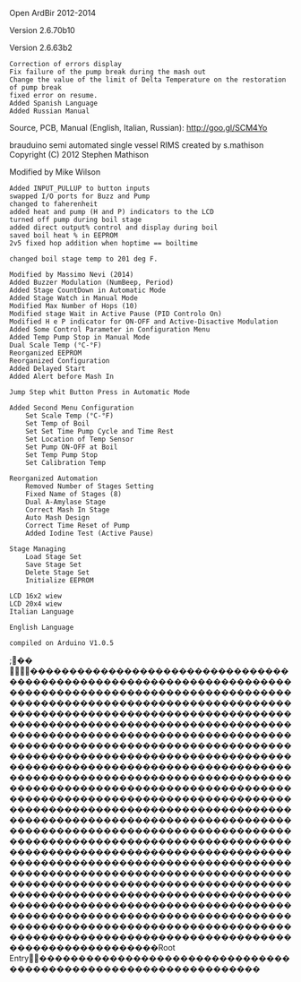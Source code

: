 Open ArdBir 2012-2014

Version 2.6.70b10

Version 2.6.63b2

    Correction of errors display
    Fix failure of the pump break during the mash out
    Change the value of the limit of Delta Temperature on the restoration of pump break
    fixed error on resume.
    Added Spanish Language
    Added Russian Manual

Source, PCB, Manual (English, Italian, Russian): http://goo.gl/SCM4Yo

brauduino semi automated single vessel RIMS created by s.mathison Copyright (C) 2012 Stephen Mathison

Modified by Mike Wilson

    Added INPUT_PULLUP to button inputs
    swapped I/O ports for Buzz and Pump
    changed to faherenheit
    added heat and pump (H and P) indicators to the LCD
    turned off pump during boil stage
    added direct output% control and display during boil
    saved boil heat % in EEPROM
    2v5 fixed hop addition when hoptime == boiltime

    changed boil stage temp to 201 deg F.

    Modified by Massimo Nevi (2014)
    Added Buzzer Modulation (NumBeep, Period)
    Added Stage CountDown in Automatic Mode
    Added Stage Watch in Manual Mode
    Modified Max Number of Hops (10)
    Modified stage Wait in Active Pause (PID Controlo On)
    Modified H e P indicator for ON-OFF and Active-Disactive Modulation
    Added Some Control Parameter in Configuration Menu
    Added Temp Pump Stop in Manual Mode
    Dual Scale Temp (°C-°F)
    Reorganized EEPROM
    Reorganized Configuration
    Added Delayed Start
    Added Alert before Mash In

    Jump Step whit Button Press in Automatic Mode

    Added Second Menu Configuration
        Set Scale Temp (°C-°F)
        Set Temp of Boil
        Set Set Time Pump Cycle and Time Rest
        Set Location of Temp Sensor
        Set Pump ON-OFF at Boil
        Set Temp Pump Stop
        Set Calibration Temp

    Reorganized Automation
        Removed Number of Stages Setting
        Fixed Name of Stages (8)
        Dual A-Amylase Stage
        Correct Mash In Stage
        Auto Mash Design
        Correct Time Reset of Pump
        Added Iodine Test (Active Pause)

    Stage Managing
        Load Stage Set
        Save Stage Set
        Delete Stage Set
        Initialize EEPROM

    LCD 16x2 wiew
    LCD 20x4 wiew
    Italian Language

    English Language

    compiled on Arduino V1.0.5
                ;  ��	                         ����    ����        ��������������������������������������������������������������������������������������������������������������������������������������������������������������������������������������������������������������������������������������������������������������������������������������������������������������������������������������������������������������������������������������������������������������������������������������������������������������������������������������������������������������������������������������������������������������������������������������������������������������������������������������������������������������������������������������������������������������������������������������������������������������������������������������������������������������������������������������������������������������������������������������������������������������������������������������������������������������������������������R o o t   E n t r y                                               ������������                                    ����                                                                            ������������                                    ����                                                                            ������������                                    ����                                                                            ������������                                    ����        